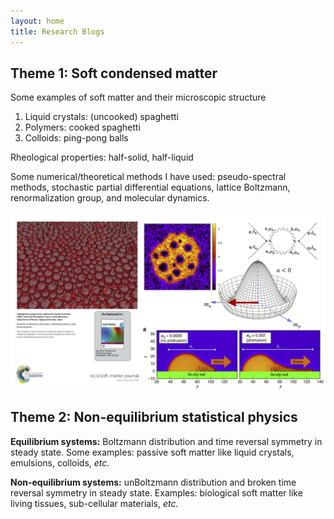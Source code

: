 ```yaml
---
layout: home
title: Research Blogs
---
```


## Theme 1: Soft condensed matter

Some examples of soft matter and their microscopic structure
1. Liquid crystals: (uncooked) spaghetti 
2. Polymers: cooked spaghetti
3. Colloids: ping-pong balls

Rheological properties: half-solid, half-liquid

Some numerical/theoretical methods I have used: pseudo-spectral methods, stochastic partial differential equations, lattice Boltzmann, renormalization group, and molecular dynamics.

<img src="https://raw.githubusercontent.com/elsentjhung/elsentjhung.github.io/master/_figures/overview.jpg" alt="drawing" width="800"/>

## Theme 2: Non-equilibrium statistical physics

**Equilibrium systems:**
Boltzmann distribution and time reversal symmetry in steady state.
Some examples: passive soft matter like liquid crystals, emulsions, colloids, _etc._

**Non-equilibrium systems:** 
unBoltzmann distribution and broken time reversal symmetry in steady state.
Examples: biological soft matter like living tissues, sub-cellular materials, _etc._


